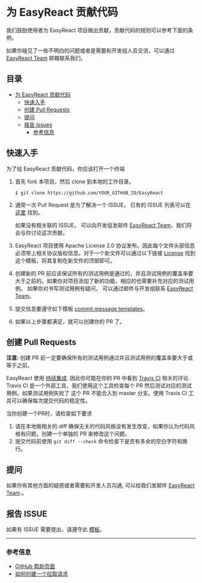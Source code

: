 # 为 EasyReact 贡献代码

我们鼓励使用者为 EasyReact 项目做出贡献，贡献代码的规则可以参考下面的条例。

如果你碰见了一些不明白的问题或者是需要和开发组人员交流，可以通过 [EasyReact Team](mailto:it_easyreact@meituan.com) 邮箱联系我们。

## 目录

<!-- TOC -->

- [为 EasyReact 贡献代码](#为-easyreact-贡献代码)
  - [快速入手](#快速入手)
  - [创建 Pull Requests](#创建-pull-requests)
  - [提问](#提问)
  - [报告 Issues](#报告-ISSUE)
    - [参考信息](#参考信息)

<!-- /TOC -->

## 快速入手

为了给 EasyReact 贡献代码，你应该打开一个终端

1. 首先 fork 本项目，然后 clone 到本地的工作目录。

   `$ git clone https://github.com/YOUR_GITHUB_ID/EasyReact`

2. 通常一次 Pull Request 是为了解决一个 ISSUE， 已有的 ISSUE 列表可以在 [这里](https://github.com/meituan/EasyReact/issues) 找到。

   如果没有相关联的 ISSUE， 可以向开发组发邮件 [EasyReact Team](mailto:it_easyreact@meituan.com)，我们将会与你讨论这次贡献。

3. EasyReact 项目使用 Apache License 2.0 协议发布。因此每个文件头部信息必须带上相关协议版权信息。对于一个新文件可以通过以下链接 [License](../common/Copyright.txt) 找到这个模板，将其复制在新文件的顶部即可。

4. 创建新的 PR 前应该保证所有的测试用例是通过的，并且测试用例的覆盖率要大于之前的。如果你对项目添加了新的功能，相应的也需要补充对应的测试用例。
 如果你对书写测试用例有疑问， 可以通过邮件与开发组联系 [EasyReact Team](mailto:it_easyreact@meituan.com)。

5. 提交信息要遵守如下模板 [commit message templates](./Documents/common/commentformat.txt)。

6. 如果以上步骤都满足，就可以创建你的 PR 了。

## 创建 Pull Requests

**注意:** 创建 PR 前一定要确保所有的测试用例通过并且测试用例的覆盖率要大于或等于之前。

EasyReact 使用 [持续集成](https://en.wikipedia.org/wiki/Continuous_integration). 因此你可能在你的 PR 中看到 [Travis CI](https://travis-ci.com/) 相关的评论. Travis CI 是一个外部工具，我们使用这个工具检查每个 PR 然后测试对应的测试用例，如果测试用例失败了 这个 PR 不能合入到 master 分支。使用 Travis CI 工具可以确保每次提交代码的稳定性。

当你创建一个PR时，请检查如下要求

1. 请在本地做相关的 diff 确保无关的代码风格没有发生改变，如果你认为代码风格有问题，创建一个单独的 PR 来修改这个问题。
2. 提交代码前使用 `git diff --check` 命令检查下是否有多余的空白字符和换行。

## 提问

如果你有其他方面的疑惑或者需要和开发人员沟通, 可以给我们发邮件 [EasyReact Team](mailto:it_easyreact@meituan.com).。

## 报告 ISSUE

如果有 ISSUE 需要提出，请遵守此 [模板](.github/ISSUE_TEMPLATE/issue-template.md)。

---

### 参考信息

- [GitHub 帮助页面](https://help.github.com)
- [如何创建一个拉取请求](https://help.github.com/articles/creating-a-pull-request/)